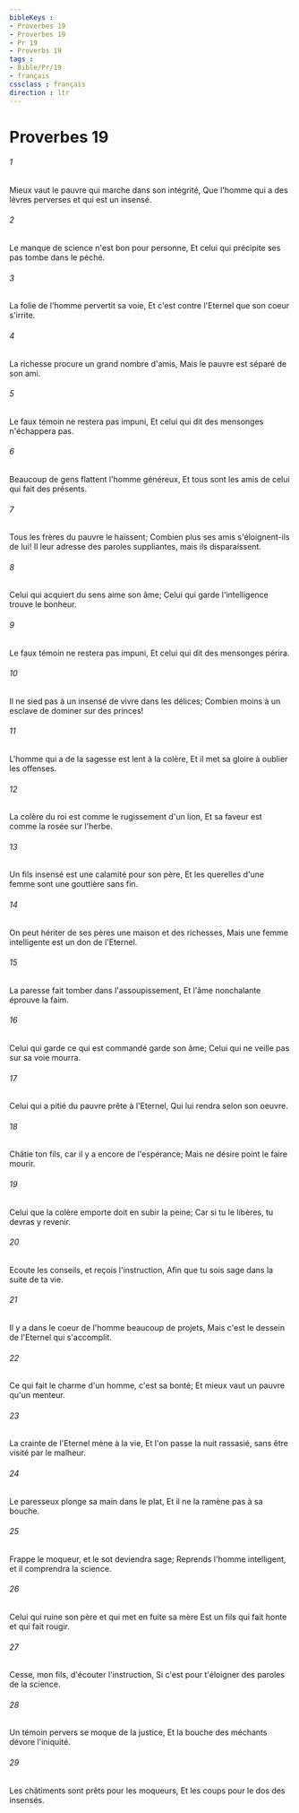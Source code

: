 ```yaml
---
bibleKeys : 
- Proverbes 19
- Proverbes 19
- Pr 19
- Proverbs 19
tags : 
- Bible/Pr/19
- français
cssclass : français
direction : ltr
---
```


# Proverbes 19

###### 1
Mieux vaut le pauvre qui marche dans son intégrité, Que l'homme qui a des lèvres perverses et qui est un insensé.
###### 2
Le manque de science n'est bon pour personne, Et celui qui précipite ses pas tombe dans le péché.
###### 3
La folie de l'homme pervertit sa voie, Et c'est contre l'Eternel que son coeur s'irrite.
###### 4
La richesse procure un grand nombre d'amis, Mais le pauvre est séparé de son ami.
###### 5
Le faux témoin ne restera pas impuni, Et celui qui dit des mensonges n'échappera pas.
###### 6
Beaucoup de gens flattent l'homme généreux, Et tous sont les amis de celui qui fait des présents.
###### 7
Tous les frères du pauvre le haïssent; Combien plus ses amis s'éloignent-ils de lui! Il leur adresse des paroles suppliantes, mais ils disparaissent.
###### 8
Celui qui acquiert du sens aime son âme; Celui qui garde l'intelligence trouve le bonheur.
###### 9
Le faux témoin ne restera pas impuni, Et celui qui dit des mensonges périra.
###### 10
Il ne sied pas à un insensé de vivre dans les délices; Combien moins à un esclave de dominer sur des princes!
###### 11
L'homme qui a de la sagesse est lent à la colère, Et il met sa gloire à oublier les offenses.
###### 12
La colère du roi est comme le rugissement d'un lion, Et sa faveur est comme la rosée sur l'herbe.
###### 13
Un fils insensé est une calamité pour son père, Et les querelles d'une femme sont une gouttière sans fin.
###### 14
On peut hériter de ses pères une maison et des richesses, Mais une femme intelligente est un don de l'Eternel.
###### 15
La paresse fait tomber dans l'assoupissement, Et l'âme nonchalante éprouve la faim.
###### 16
Celui qui garde ce qui est commandé garde son âme; Celui qui ne veille pas sur sa voie mourra.
###### 17
Celui qui a pitié du pauvre prête à l'Eternel, Qui lui rendra selon son oeuvre.
###### 18
Châtie ton fils, car il y a encore de l'espérance; Mais ne désire point le faire mourir.
###### 19
Celui que la colère emporte doit en subir la peine; Car si tu le libères, tu devras y revenir.
###### 20
Ecoute les conseils, et reçois l'instruction, Afin que tu sois sage dans la suite de ta vie.
###### 21
Il y a dans le coeur de l'homme beaucoup de projets, Mais c'est le dessein de l'Eternel qui s'accomplit.
###### 22
Ce qui fait le charme d'un homme, c'est sa bonté; Et mieux vaut un pauvre qu'un menteur.
###### 23
La crainte de l'Eternel mène à la vie, Et l'on passe la nuit rassasié, sans être visité par le malheur.
###### 24
Le paresseux plonge sa main dans le plat, Et il ne la ramène pas à sa bouche.
###### 25
Frappe le moqueur, et le sot deviendra sage; Reprends l'homme intelligent, et il comprendra la science.
###### 26
Celui qui ruine son père et qui met en fuite sa mère Est un fils qui fait honte et qui fait rougir.
###### 27
Cesse, mon fils, d'écouter l'instruction, Si c'est pour t'éloigner des paroles de la science.
###### 28
Un témoin pervers se moque de la justice, Et la bouche des méchants dévore l'iniquité.
###### 29
Les châtiments sont prêts pour les moqueurs, Et les coups pour le dos des insensés.
